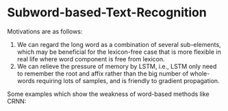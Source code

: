 # Subword-based-Text-Recognition
Motivations are as follows:
1. We can regard the long word as a combination of several sub-elements, which may be beneficial for the lexicon-free case that is more flexible in real life where word component is free from lexicon.
2. We can relieve the pressure of memory by LSTM, i.e., LSTM only need to remember the root and affix rather than the big number of whole-words requiring lots of samples, and is friendly to gradient propagation.

Some examples which show the weakness of word-based methods like CRNN:
